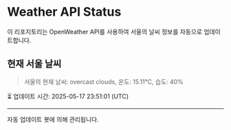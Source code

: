 
# Weather API Status

이 리포지토리는 OpenWeather API를 사용하여 서울의 날씨 정보를 자동으로 업데이트합니다.

## 현재 서울 날씨
> 서울의 현재 날씨: overcast clouds, 온도: 15.11°C, 습도: 40%

⏳ 업데이트 시간: 2025-05-17 23:51:01 (UTC)

---
자동 업데이트 봇에 의해 관리됩니다.
